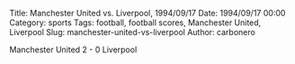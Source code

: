 Title: Manchester United vs. Liverpool, 1994/09/17
Date: 1994/09/17 00:00
Category: sports
Tags: football, football scores, Manchester United, Liverpool
Slug: manchester-united-vs-liverpool
Author: carbonero


Manchester United 2 - 0 Liverpool
